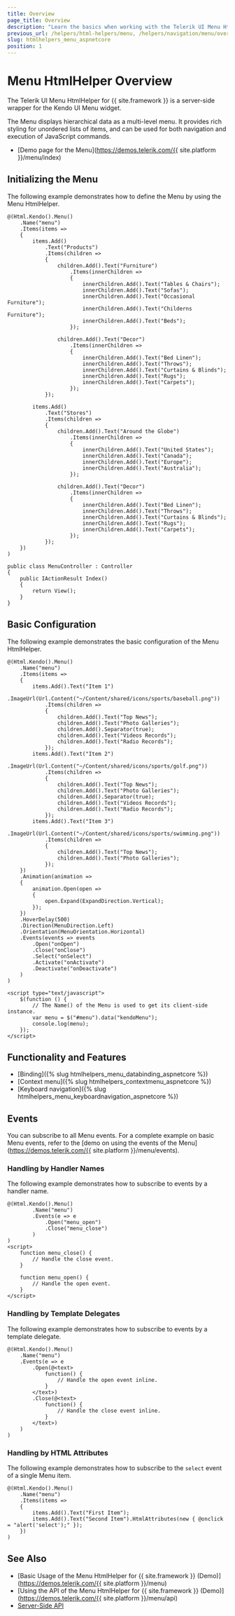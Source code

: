 ```yaml
---
title: Overview
page_title: Overview
description: "Learn the basics when working with the Telerik UI Menu HtmlHelper for {{ site.framework }}."
previous_url: /helpers/html-helpers/menu, /helpers/navigation/menu/overview
slug: htmlhelpers_menu_aspnetcore
position: 1
---
```


# Menu HtmlHelper Overview

The Telerik UI Menu HtmlHelper for {{ site.framework }} is a server-side wrapper for the Kendo UI Menu widget.

The Menu displays hierarchical data as a multi-level menu. It provides rich styling for unordered lists of items, and can be used for both navigation and execution of JavaScript commands.

* [Demo page for the Menu](https://demos.telerik.com/{{ site.platform }}/menu/index)

## Initializing the Menu

The following example demonstrates how to define the Menu by using the Menu HtmlHelper.

```Razor
@(Html.Kendo().Menu()
    .Name("menu")
    .Items(items =>
    {
        items.Add()
            .Text("Products")
            .Items(children =>
            {
                children.Add().Text("Furniture")
                    .Items(innerChildren =>
                    {
                        innerChildren.Add().Text("Tables & Chairs");
                        innerChildren.Add().Text("Sofas");
                        innerChildren.Add().Text("Occasional Furniture");
                        innerChildren.Add().Text("Childerns Furniture");
                        innerChildren.Add().Text("Beds");
                    });

                children.Add().Text("Decor")
                    .Items(innerChildren =>
                    {
                        innerChildren.Add().Text("Bed Linen");
                        innerChildren.Add().Text("Throws");
                        innerChildren.Add().Text("Curtains & Blinds");
                        innerChildren.Add().Text("Rugs");
                        innerChildren.Add().Text("Carpets");
                    });
            });

        items.Add()
            .Text("Stores")
            .Items(children =>
            {
                children.Add().Text("Around the Globe")
                    .Items(innerChildren =>
                    {
                        innerChildren.Add().Text("United States");
                        innerChildren.Add().Text("Canada");
                        innerChildren.Add().Text("Europe");
                        innerChildren.Add().Text("Australia");
                    });

                children.Add().Text("Decor")
                    .Items(innerChildren =>
                    {
                        innerChildren.Add().Text("Bed Linen");
                        innerChildren.Add().Text("Throws");
                        innerChildren.Add().Text("Curtains & Blinds");
                        innerChildren.Add().Text("Rugs");
                        innerChildren.Add().Text("Carpets");
                    });
            });
    })
)
```
```Controller
public class MenuController : Controller
{
    public IActionResult Index()
    {
        return View();
    }
}
```

## Basic Configuration

The following example demonstrates the basic configuration of the Menu HtmlHelper.

```Razor
@(Html.Kendo().Menu()
    .Name("menu")
    .Items(items =>
    {
        items.Add().Text("Item 1")
            .ImageUrl(Url.Content("~/Content/shared/icons/sports/baseball.png"))
            .Items(children =>
            {
                children.Add().Text("Top News");
                children.Add().Text("Photo Galleries");
                children.Add().Separator(true);
                children.Add().Text("Videos Records");
                children.Add().Text("Radio Records");
            });
        items.Add().Text("Item 2")
            .ImageUrl(Url.Content("~/Content/shared/icons/sports/golf.png"))
            .Items(children =>
            {
                children.Add().Text("Top News");
                children.Add().Text("Photo Galleries");
                children.Add().Separator(true);
                children.Add().Text("Videos Records");
                children.Add().Text("Radio Records");
            });
        items.Add().Text("Item 3")
            .ImageUrl(Url.Content("~/Content/shared/icons/sports/swimming.png"))
            .Items(children =>
            {
                children.Add().Text("Top News");
                children.Add().Text("Photo Galleries");
            });
    })
    .Animation(animation =>
    {
        animation.Open(open =>
        {
            open.Expand(ExpandDirection.Vertical);
        });
    })
    .HoverDelay(500)
    .Direction(MenuDirection.Left)
    .Orientation(MenuOrientation.Horizontal)
    .Events(events => events
        .Open("onOpen")
        .Close("onClose")
        .Select("onSelect")
        .Activate("onActivate")
        .Deactivate("onDeactivate")
    )
)

<script type="text/javascript">
    $(function () {
        // The Name() of the Menu is used to get its client-side instance.
        var menu = $("#menu").data("kendoMenu");
        console.log(menu);
    });
</script>
```

## Functionality and Features

* [Binding]({% slug htmlhelpers_menu_databinding_aspnetcore %})
* [Context menu]({% slug htmlhelpers_contextmenu_aspnetcore %})
* [Keyboard navigation]({% slug htmlhelpers_menu_keyboardnavigation_aspnetcore %})

## Events

You can subscribe to all Menu events. For a complete example on basic Menu events, refer to the [demo on using the events of the Menu](https://demos.telerik.com/{{ site.platform }}/menu/events).

### Handling by Handler Names

The following example demonstrates how to subscribe to events by a handler name.

```Razor
@(Html.Kendo().Menu()
        .Name("menu")
        .Events(e => e
            .Open("menu_open")
            .Close("menu_close")
        )
)
<script>
    function menu_close() {
        // Handle the close event.
    }

    function menu_open() {
        // Handle the open event.
    }
</script>
```

### Handling by Template Delegates

The following example demonstrates how to subscribe to events by a template delegate.

```Razor
@(Html.Kendo().Menu()
    .Name("menu")
    .Events(e => e
        .Open(@<text>
            function() {
                // Handle the open event inline.
            }
        </text>)
        .Close(@<text>
            function() {
                // Handle the close event inline.
            }
        </text>)
    )
)
```

### Handling by HTML Attributes

The following example demonstrates how to subscribe to the `select` event of a single Menu item.

```Razor
@(Html.Kendo().Menu()
    .Name("menu")
    .Items(items =>
    {
        items.Add().Text("First Item");
        items.Add().Text("Second Item").HtmlAttributes(new { @onclick = "alert('select');" });
    })
)
```

## See Also

* [Basic Usage of the Menu HtmlHelper for {{ site.framework }} (Demo)](https://demos.telerik.com/{{ site.platform }}/menu)
* [Using the API of the Menu HtmlHelper for {{ site.framework }} (Demo)](https://demos.telerik.com/{{ site.platform }}/menu/api)
* [Server-Side API](/api/menu)
